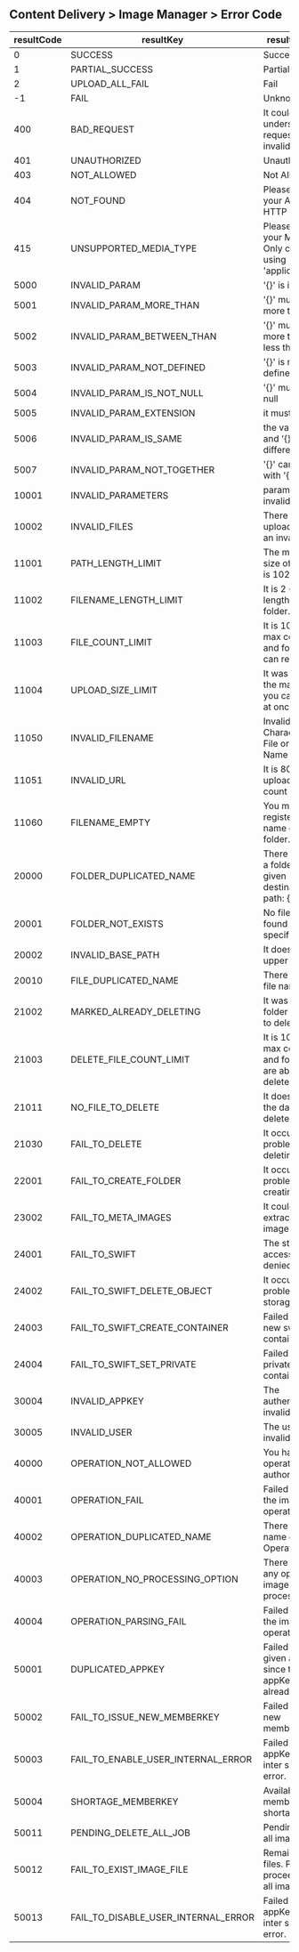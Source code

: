 ## Content Delivery > Image Manager > Error Code

| resultCode | resultKey | resultMessage |
|---|---|----|
| 0 | SUCCESS | Success |
| 1 | PARTIAL_SUCCESS | Partial Success |
| 2 | UPLOAD_ALL_FAIL | Fail |
| -1 | FAIL | Unknown error. |
| 400 | BAD_REQUEST | It could not understand the request due to invalid syntax. |
| 401 | UNAUTHORIZED | Unauthorized |
| 403 | NOT_ALLOWED | Not Allowed. |
| 404 | NOT_FOUND | Please check your API Url, HTTP Method. |
| 415 | UNSUPPORTED_MEDIA_TYPE | Please check your Media type. Only can be using 'application/json' |
| 5000 | INVALID_PARAM | '{}' is invalid. |
| 5001 | INVALID_PARAM_MORE_THAN | '{}' must be more than '{}'. |
| 5002 | INVALID_PARAM_BETWEEN_THAN | '{}' must be more than '{}' or less than '{}'. |
| 5003 | INVALID_PARAM_NOT_DEFINED | '{}' is not defined. |
| 5004 | INVALID_PARAM_IS_NOT_NULL | '{}' must be not null |
| 5005 | INVALID_PARAM_EXTENSION | it must be '{}' |
| 5006 | INVALID_PARAM_IS_SAME | the value of '{}' and '{}' must be differed. |
| 5007 | INVALID_PARAM_NOT_TOGETHER | '{}' can not use with '{}'. |
| 10001 | INVALID_PARAMETERS | parameter is invalid. |
| 10002 | INVALID_FILES | There is not exist upload file or it is an invalid file. |
| 11001 | PATH_LENGTH_LIMIT | The max byte size of full path is 1024. |
| 11002 | FILENAME_LENGTH_LIMIT | It is 2 ~ 255 the length of file and folder. |
| 11003 | FILE_COUNT_LIMIT | It is 10,000 the max count of file and folder you can request. |
| 11004 | UPLOAD_SIZE_LIMIT | It was exceed the max volume you can upload at once. |
| 11050 | INVALID_FILENAME | Invalid Characters in File or Folder Name |
| 11051 | INVALID_URL | It is 80,443 the upload port count of URL. |
| 11060 | FILENAME_EMPTY | You must register the name of file or folder. |
| 20000 | FOLDER_DUPLICATED_NAME | There is already a folder at the given destination. path: {} |
| 20001 | FOLDER_NOT_EXISTS | No file was found at the specified path. |
| 20002 | INVALID_BASE_PATH | It does not exist upper folder. |
| 20010 | FILE_DUPLICATED_NAME | There is same file name. |
| 21002 | MARKED_ALREADY_DELETING | It was file or folder requested to delete. |
| 21003 | DELETE_FILE_COUNT_LIMIT | It is 10,000 the max count of file and folder you are able to delete. |
| 21011 | NO_FILE_TO_DELETE | It does not exist the data to delete. |
| 21030 | FAIL_TO_DELETE | It occurred some problem while deleting. |
| 22001 | FAIL_TO_CREATE_FOLDER | It occurred some problem while creating folder. |
| 23002 | FAIL_TO_META_IMAGES | It could not extract the image attribute. |
| 24001 | FAIL_TO_SWIFT | The storage access was denied. |
| 24002 | FAIL_TO_SWIFT_DELETE_OBJECT | It occurred some proble while storage deleting |
| 24003 | FAIL_TO_SWIFT_CREATE_CONTAINER | Failed to create new swift container. |
| 24004 | FAIL_TO_SWIFT_SET_PRIVATE | Failed to set private swift container. |
| 30004 | INVALID_APPKEY | The authentication is invalid. |
| 30005 | INVALID_USER | The user is invalid. |
| 40000 | OPERATION_NOT_ALLOWED | You have no operation authority. |
| 40001 | OPERATION_FAIL | Failed to process the image operation. |
| 40002 | OPERATION_DUPLICATED_NAME | There is same name of Image Operation. |
| 40003 | OPERATION_NO_PROCESSING_OPTION | There are not any option for image processing. |
| 40004 | OPERATION_PARSING_FAIL | Failed to parsing the image operation. |
| 50001 | DUPLICATED_APPKEY | Failed to enable given appKey, since the appKey is already exist. |
| 50002 | FAIL_TO_ISSUE_NEW_MEMBERKEY | Failed to issue new memberKey. |
| 50003 | FAIL_TO_ENABLE_USER_INTERNAL_ERROR | Failed to enable appKey due to inter server error. |
| 50004 | SHORTAGE_MEMBERKEY | Available member key is shortage. |
| 50011 | PENDING_DELETE_ALL_JOB | Pending deleting all image files. |
| 50012 | FAIL_TO_EXIST_IMAGE_FILE | Remains image files. Please proceed delete all image files. |
| 50013 | FAIL_TO_DISABLE_USER_INTERNAL_ERROR | Failed to disable appKey due to inter server error. |
